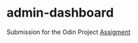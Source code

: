 # admin-dashboard
Submission for the Odin Project [Assigment](https://www.theodinproject.com/lessons/node-path-intermediate-html-and-css-admin-dashboard)